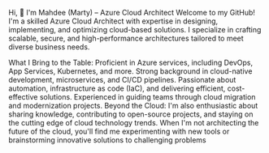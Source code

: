 Hi, 👋 I'm Mahdee (Marty) – Azure Cloud Architect
Welcome to my GitHub! I'm a skilled Azure Cloud Architect with expertise in designing, implementing, and optimizing cloud-based solutions. I specialize in crafting scalable, secure, and high-performance architectures tailored to meet diverse business needs.

What I Bring to the Table:
Proficient in Azure services, including DevOps, App Services, Kubernetes, and more.
Strong background in cloud-native development, microservices, and CI/CD pipelines.
Passionate about automation, infrastructure as code (IaC), and delivering efficient, cost-effective solutions.
Experienced in guiding teams through cloud migration and modernization projects.
Beyond the Cloud:
I'm also enthusiastic about sharing knowledge, contributing to open-source projects, and staying on the cutting edge of cloud technology trends. When I'm not architecting the future of the cloud, you'll find me experimenting with new tools or brainstorming innovative solutions to challenging problems
